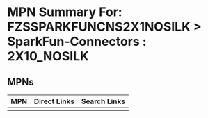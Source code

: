 



# MPN Summary For: FZSSPARKFUNCNS2X1NOSILK > SparkFun-Connectors : 2X10_NOSILK

## MPNs
  

|MPN|Direct Links|Search Links|
| :--- | :--- | :--- |
||||
